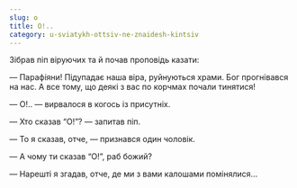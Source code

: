 ```yaml
---
slug: o
title: О!..
category: u-sviatykh-ottsiv-ne-znaidesh-kintsiv
---
```

Зібрав піп віруючих та й почав проповідь казати:

— Парафіяни! Підупадає наша віра, руйнуються храми. Бог прогнівався на нас. А все тому, що деякі з вас по корчмах почали тинятися!

— О!.. — вирвалося в когось із присутніх.

— Хто сказав “О!”? — запитав піп.

— То я сказав, отче, — признався один чоловік.

— А чому ти сказав “О!”, раб божий?

— Нарешті я згадав, отче, де ми з вами калошами помінялися…
